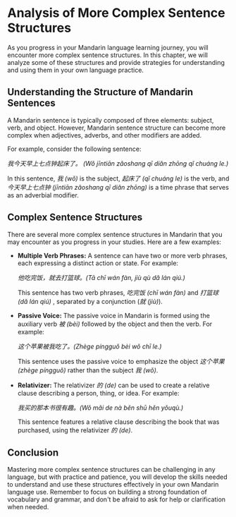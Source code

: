 Analysis of More Complex Sentence Structures
=====================================================================================

As you progress in your Mandarin language learning journey, you will encounter more complex sentence structures. In this chapter, we will analyze some of these structures and provide strategies for understanding and using them in your own language practice.

Understanding the Structure of Mandarin Sentences
-------------------------------------------------

A Mandarin sentence is typically composed of three elements: subject, verb, and object. However, Mandarin sentence structure can become more complex when adjectives, adverbs, and other modifiers are added.

For example, consider the following sentence:

*我今天早上七点钟起床了。 (Wǒ jīntiān zǎoshang qī diǎn zhōng qǐ chuáng le.)*

In this sentence, *我 (wǒ)* is the subject, *起床了 (qǐ chuáng le)* is the verb, and *今天早上七点钟 (jīntiān zǎoshang qī diǎn zhōng)* is a time phrase that serves as an adverbial modifier.

Complex Sentence Structures
---------------------------

There are several more complex sentence structures in Mandarin that you may encounter as you progress in your studies. Here are a few examples:

* **Multiple Verb Phrases:** A sentence can have two or more verb phrases, each expressing a distinct action or state. For example:

  *他吃完饭，就去打篮球。(Tā chī wán fàn, jiù qù dǎ lán qiú.)*

  This sentence has two verb phrases, *吃完饭 (chī wán fàn)* and *打篮球 (dǎ lán qiú)* , separated by a conjunction (*就 (jiù)*).
* **Passive Voice:** The passive voice in Mandarin is formed using the auxiliary verb *被 (bèi)* followed by the object and then the verb. For example:

  *这个苹果被我吃了。(Zhège píngguǒ bèi wǒ chī le.)*

  This sentence uses the passive voice to emphasize the object *这个苹果 (zhège píngguǒ)* rather than the subject *我 (wǒ)*.
* **Relativizer:** The relativizer *的 (de)* can be used to create a relative clause describing a person, thing, or idea. For example:

  *我买的那本书很有趣。(Wǒ mǎi de nà běn shū hěn yǒuqù.)*

  This sentence features a relative clause describing the book that was purchased, using the relativizer *的 (de)*.

Conclusion
----------

Mastering more complex sentence structures can be challenging in any language, but with practice and patience, you will develop the skills needed to understand and use these structures effectively in your own Mandarin language use. Remember to focus on building a strong foundation of vocabulary and grammar, and don't be afraid to ask for help or clarification when needed.
